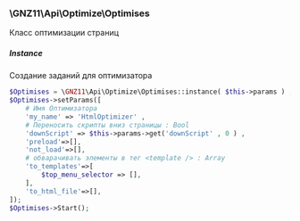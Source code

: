 ### \GNZ11\Api\Optimize\Optimises
Класс оптимизации страниц

##### Instance 
Создание заданий для оптимизатора
```php
$Optimises = \GNZ11\Api\Optimize\Optimises::instance( $this->params ) ;
$Optimises->setParams([
    # Имя Оптимизатора
    'my_name' => 'HtmlOptimizer' ,
    # Переносить скрипты вниз страницы : Bool
    'downScript' => $this->params->get('downScript' , 0 ) ,
    'preload'=>[],
    'not_load'=>[],
    # обварачивать элементы в тег <template /> : Array
    'to_templates'=>[
        $top_menu_selector => [],
    ],
    'to_html_file'=>[],
]);
$Optimises->Start();
```